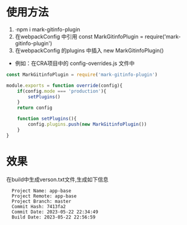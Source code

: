 # 使用方法
1. ·npm i mark-gitinfo-plugin
2. 在webpackConfig 中引用  const MarkGitinfoPlugin = require('mark-gitinfo-plugin')
3. 在webpackConfig 的plugins 中插入 new MarkGitinfoPlugin()
-  例如：在CRA项目中的 config-overrides.js 文件中
```Javascript 
const MarkGitinfoPlugin = require('mark-gitinfo-plugin')

module.exports = function override(config){
    if(config.mode === 'production'){
        setPlugins()
    }
    return config

    function setPlugins(){
        config.plugins.push(new MarkGitinfoPlugin())
    }
}
```
# 效果
在build中生成verson.txt文件,生成如下信息
```
  Project Name: app-base
  Project Remote: app-base
  Project Branch: master
  Commit Hash: 7413fa2
  Commit Date: 2023-05-22 22:34:49
  Build Date: 2023-05-22 22:56:59
```